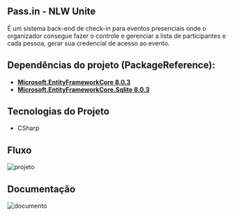 ## Pass.in - NLW Unite
É um sistema back-end de check-in para eventos presenciais onde o organizador consegue fazer o controle e gerenciar a lista de participantes e cada pessoa, gerar sua credencial de acesso ao evento.

## Dependências do projeto (PackageReference):

- **[Microsoft.EntityFrameworkCore 8.0.3](https://www.nuget.org/packages/Microsoft.EntityFrameworkCore/8.0.3)**
- **[Microsoft.EntityFrameworkCore.Sqlite 8.0.3](https://www.nuget.org/packages/Microsoft.EntityFrameworkCore.Sqlite/8.0.3)**
  
## Tecnologias do Projeto

- CSharp
  
## Fluxo

![projeto](https://github.com/AdisioPaixao/PassIn/assets/103214688/c38bd388-21c6-44e2-86e0-2f1f184b4333)

## Documentação

![documento](https://github.com/AdisioPaixao/PassIn/assets/103214688/99796338-3297-48dc-9837-cc6552ad7acf)
